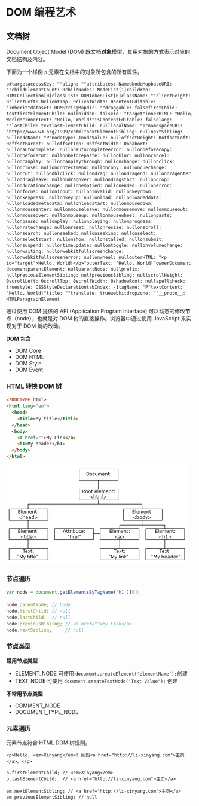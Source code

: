 # DOM 编程艺术

## 文档树

Document Object Model (DOM) 既文档**对象**模型，其用对象的方式表示对应的文档结构及内容。

下面为一个样例 `p` 元素在文档中的对象所包含的所有属性。

```
p#targetaccessKey: ""align: ""attributes: NamedNodeMapbaseURI: ""childElementCount: 0childNodes: NodeList[1]children: HTMLCollection[0]classList: DOMTokenList[0]className: ""clientHeight: 0clientLeft: 0clientTop: 0clientWidth: 0contentEditable: "inherit"dataset: DOMStringMapdir: ""draggable: falsefirstChild: textfirstElementChild: nullhidden: falseid: "target"innerHTML: "Hello, World!"innerText: "Hello, World!"isContentEditable: falselang: ""lastChild: textlastElementChild: nulllocalName: "p"namespaceURI: "http://www.w3.org/1999/xhtml"nextElementSibling: nullnextSibling: nullnodeName: "P"nodeType: 1nodeValue: nulloffsetHeight: 0offsetLeft: 0offsetParent: nulloffsetTop: 0offsetWidth: 0onabort: nullonautocomplete: nullonautocompleteerror: nullonbeforecopy: nullonbeforecut: nullonbeforepaste: nullonblur: nulloncancel: nulloncanplay: nulloncanplaythrough: nullonchange: nullonclick: nullonclose: nulloncontextmenu: nulloncopy: nulloncuechange: nulloncut: nullondblclick: nullondrag: nullondragend: nullondragenter: nullondragleave: nullondragover: nullondragstart: nullondrop: nullondurationchange: nullonemptied: nullonended: nullonerror: nullonfocus: nulloninput: nulloninvalid: nullonkeydown: nullonkeypress: nullonkeyup: nullonload: nullonloadeddata: nullonloadedmetadata: nullonloadstart: nullonmousedown: nullonmouseenter: nullonmouseleave: nullonmousemove: nullonmouseout: nullonmouseover: nullonmouseup: nullonmousewheel: nullonpaste: nullonpause: nullonplay: nullonplaying: nullonprogress: nullonratechange: nullonreset: nullonresize: nullonscroll: nullonsearch: nullonseeked: nullonseeking: nullonselect: nullonselectstart: nullonshow: nullonstalled: nullonsubmit: nullonsuspend: nullontimeupdate: nullontoggle: nullonvolumechange: nullonwaiting: nullonwebkitfullscreenchange: nullonwebkitfullscreenerror: nullonwheel: nullouterHTML: "<p id="target">Hello, World!</p>"outerText: "Hello, World!"ownerDocument: documentparentElement: nullparentNode: nullprefix: nullpreviousElementSibling: nullpreviousSibling: nullscrollHeight: 0scrollLeft: 0scrollTop: 0scrollWidth: 0shadowRoot: nullspellcheck: truestyle: CSSStyleDeclarationtabIndex: -1tagName: "P"textContent: "Hello, World!"title: ""translate: truewebkitdropzone: ""__proto__: HTMLParagraphElement
```

通过使用 DOM 提供的 API (Application Program Interface) 可以动态的修改节点（node），也就是对 DOM 树的直接操作。浏览器中通过使用 JavaScript 来实现对于 DOM 树的改动。

**DOM 包含**

- DOM Core
- DOM HTML
- DOM Style
- DOM Event

### HTML 转换 DOM 树

```html
<!DOCTYPE html>
<html lang="en">
  <head>
    <title>My title</title>
  </head>
  <body>
    <a href="">My Link</a>
    <h1>My header</h1>
  </body>
</html>
```

![](../img/D/dom-tree.gif)

### 节点遍历

```Javascript
var node = document.getElementsByTagName('h1')[0];

node.parentNode; // body
node.firstChild; // null
node.lastChild;  // null
node.previousBibling; // <a href="">My Link</a>
node.nextSibling;     // null
```

### 节点类型

**常用节点类型**

- ELEMENT_NODE 可使用 `document.createElement('elementName');`创建
- TEXT_NODE 可使用 `document.createTextNode('Text Value');` 创建

**不常用节点类型**

- COMMENT_NODE
- DOCUMENT_TYPE_NODE

### 元素遍历

元素节点符合 HTML DOM 树规则。

```
<p>Hello, <em>Xinyang</em>! 回到<a href="http://li-xinyang.com">主页</a>。</p>
```

```
p.firstElementChild; // <em>Xinyang</em>
p.lastElementChild;  // <a href="http://li-xinyang.com">主页</a>

em.nextElementSibling; // <a href="http://li-xinyang.com">主页</a>
em.previousElementSibling; // null
```